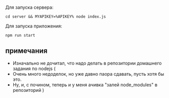 Для запуска сервера:

`cd server && MYAPIKEY=%APIKEY% node index.js`

Для запуска приложения:

`npm run start`


## примечания

- Изначально не дочитал, что надо делать в репозитории домашнего задания по
  nodejs (
- Очень много недоделок, но уже давно паора сдавать, пусть хотя бы это.
- Ну, и, с почином, теперь и у меня ачивка "залей node_modules" в репозиторий )